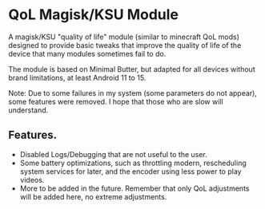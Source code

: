 # QoL Magisk/KSU Module
A magisk/KSU "quality of life" module (similar to minecraft QoL mods) designed to provide basic tweaks that improve the quality of life of the device that many modules sometimes fail to do.

The module is based on Minimal Butter, but adapted for all devices without brand limitations, at least Android 11 to 15.

Note: Due to some failures in my system (some parameters do not appear), some features were removed. I hope that those who are slow will understand.

## Features.
- Disabled Logs/Debugging that are not useful to the user.
- Some battery optimizations, such as throttling modern, rescheduling system services for later, and the encoder using less power to play videos.
- More to be added in the future. Remember that only QoL adjustments will be added here, no extreme adjustments.
